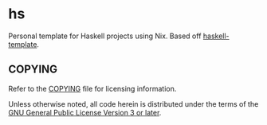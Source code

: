 # hs

Personal template for Haskell projects using Nix.
Based off [haskell-template](https://github.com/srid/haskell-template).

## COPYING

Refer to the [COPYING](./COPYING) file for licensing information.

Unless otherwise noted, all code herein is distributed under the terms of the
[GNU General Public License Version 3 or later](https://www.gnu.org/licenses/gpl-3.0.en.html).

